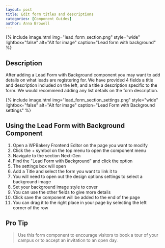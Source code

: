 ```yaml
---
layout: post
title: Edit form titles and descriptions
categories: [Component Guides]
author: Anna Browell
---
```

{% include image.html img="lead_form_section.png" style="wide" lightbox="false" alt="Alt for image" caption="Lead form with background" %}


## Description

After adding a Lead Form with Background component you may want to add details on what leads are registering for. We have provided 4 fields a title and description included on the left, and a title a description specific to the form. We would recommend adding any list details on the form description.

{% include image.html img="lead_form_section_settings.png" style="wide" lightbox="false" alt="Alt for image" caption="Lead Form with Background settings" %}


## Using the Lead Form with Background Component


1. Open a WPBakery Frontend Editor on the page you want to modify
2. Click the + symbol on the top menu to open the component menu
3. Navigate to the section Next-Gen
4. Find the "Lead Form with Background" and click the option
5. The settings box will open
6. Add a Title and select the form you want to link it to
7. You will need to open out the design options settings to select a background image
8. Set your background image style to cover
9. You can use the other fields to give more details
10. Click save the component will be added to the end of the page
11. You can drag it to the right place in your page by selecting the left corner of the row


## Pro Tip
> Use this form component to encourage visitors to book a tour of your campus or to accept an invitation to an open day.
